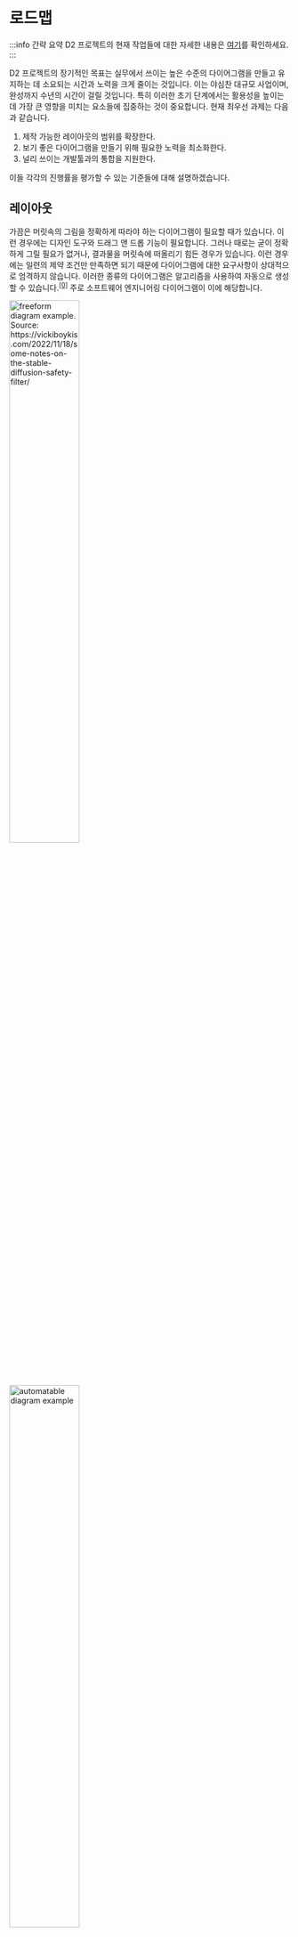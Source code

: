 # 로드맵

:::info 간략 요약
D2 프로젝트의 현재 작업들에 대한 자세한 내용은 [여기](https://github.com/terrastruct/d2/issues?q=is%3Aopen+is%3Aissue+label%3Afeature)를 확인하세요.
:::

D2 프로젝트의 장기적인 목표는 실무에서 쓰이는 높은 수준의 다이어그램을 만들고 유지하는 데 소요되는 시간과 노력을 크게 줄이는 것입니다.
이는 야심찬 대규모 사업이며, 완성까지 수년의 시간이 걸릴 것입니다.
특히 이러한 초기 단계에서는 활용성을 높이는 데 가장 큰 영향을 미치는 요소들에 집중하는 것이 중요합니다.
현재 최우선 과제는 다음과 같습니다.

1. 제작 가능한 레이아웃의 범위를 확장한다.
2. 보기 좋은 다이어그램을 만들기 위해 필요한 노력을 최소화한다.
3. 널리 쓰이는 개발툴과의 통합을 지원한다.

이들 각각의 진행률을 평가할 수 있는 기준들에 대해 설명하겠습니다.

## 레이아웃

가끔은 머릿속의 그림을 정확하게 따라야 하는 다이어그램이 필요할 때가 있습니다.
이런 경우에는 디자인 도구와 드래그 앤 드롭 기능이 필요합니다.
그러나 때로는 굳이 정확하게 그릴 필요가 없거나, 결과물을 머릿속에 떠올리기 힘든 경우가 있습니다.
이런 경우에는 일련의 제약 조건만 만족하면 되기 때문에 다이어그램에 대한 요구사항이 상대적으로 엄격하지 않습니다.
이러한 종류의 다이어그램은 알고리즘을 사용하여 자동으로 생성할 수 있습니다.<sup><a id="sup0" href="#note0">[0]</a></sup>
주로 소프트웨어 엔지니어링 다이어그램이 이에 해당합니다.

<div style={{
  display: "flex",
  alignItems: "center",
}}>
  <img src={require('@site/static/img/screenshots/freeform.png').default} alt="freeform diagram example. Source: https://vickiboykis.com/2022/11/18/some-notes-on-the-stable-diffusion-safety-filter/" width="50%"/>
  <img src={require('@site/static/img/screenshots/automatable.png').default} alt="automatable diagram example" width="50%" />
</div>

<div style={{
  color: "grey",
  display: "flex",
  alignItems: "center",
  marginBottom: "3rem",
}}>
  <div style={{width: "50%", textAlign: "center"}}>정확한 배치와 고유의 모양 때문에 자동화할 수 없습니다.</div>
  <div style={{width: "50%", textAlign: "center"}}>자동화 가능합니다. 이런 관계를 보기 좋은 형태로 100가지 다른 방법을 통해 보여줄 수 있습니다.</div>
</div>

현재로서 D2는 일부 자동화 가능한 다이어그램을 잘 처리할 수 있으며, 이 범위를 확대하는 것이 최우선 목표입니다.<sup><a id="sup1" href="#note1">[1]</a></sup>
물론 이를 실현할 주요 수단은 당연하게도 레이아웃 엔진입니다.
이는 모양, 라벨, 아이콘, 연결 및 힌트를 입력으로 받아들여 "가독성"을 갖도록 배치하는 알고리즘을 기반으로 구동됩니다.

다이어그램의 가독성에 대한 평가 기준으로는 다음 두 가지가 있습니다.

1. 시각적 가독성: 불필요한 요소가 없고, 깔끔하며, 정렬되어 있고, 불필요한 연결 교차가 없는 상태인가? 더 이상의 개선 필요성이 존재하지 않는가?
2. 의미론적 가독성: 모델을 새로이 그릴 경우 시각적 가독성이 조금 떨어지더라도 모델이 더 이해하기 쉬워질 수 있는가?

알고리즘은 보통 시각적 가독성에서 사람보다 더 뛰어난 성능을 보입니다.
다이어그램이 커질수록 그 차이는 더 뚜렷해집니다.

의미론적 가독성은 좀 더 어려운 문제입니다.
대부분의 레이아웃 엔진은 계층 구조와 같이 단순한 "유형"의 다이어그램에만 국한되어 있습니다.
하지만 소프트웨어 아키텍처를 계층적으로 나타내고자 하는 경우는 드물며, 그렇게 배치할 경우 그 의미가 변경될 수 있습니다.

### 평가 방법

- 시각적 관점: 명백한 개선 사항을 찾을 수 있는가?
- 의미론적 관점: 튜닝 테스트와 비슷한 맥락에서, 레이아웃이 알고리즘의 결과물인지 사람의 결과물인지 구별할 수 있는가?

D2는 기본적으로 Dagre 엔진을 사용합니다.
마크다운 문법으로 다이어그램을 작성할 수 있는 Mermaid에서도 사용되는 최고의 오픈 소스 레이아웃 엔진 중 하나이지만, 이 또한 여전히 많은 부분에서 개선의 여지가 있습니다.<sup><a id="sup2" href="#note2">[2]</a></sup>
Dagre는 불행히도 유지 보수되지 않고 계층 구조의 레이아웃만 생성합니다.
유지 보수가 다시 이뤄진다 하더라도, 기본적으로 계층적인 레이아웃을 벗어나지 않을 것입니다.
또한 소프트웨어 아키텍처 다이어그램에 필수적인 컨테이너 기능이 없습니다(D2는 해당 기능[2]을 지원합니다).

### 앞으로의 계획

1. 개발이 완료된 특수 목적 레이아웃 엔진과 통합합니다.
   예를 들어 시퀀스 다이어그램 레이아웃 엔진에는 개선 사항이 없습니다.
   git-commit 타임라인이나 방사형 레이아웃의 경우에도 마찬가지입니다.
2. 우리는 아예 새로운 범용 레이아웃 엔진<sup><a id="sup3" href="#note3">[3]</a></sup>을 개발하여 소프트웨어 아키텍처 다이어그램 제작 테스트를 하고 있습니다.
   해당 엔진은 하나의 다이어그램에서 여러 하위 타입을 지원할 수 있습니다.
   예를 들어, 다이어그램의 일부는 트리이지만 다이어그램 전체가 트리 구조일 필요는 없습니다.
   또한, 컨테이너와 클러스터를 매우 잘 처리하고 레이블과 아이콘을 옮겨 충돌을 방지하는 등의 작업을 수행합니다.

## 심미적 관점

공식 문서는 활용될 때만 가치가 있습니다.
그리고 그 안의 다이어그램이 보기 좋아야 더 잘 활용될 수 있습니다.
알고리즘 생성 다이어그램이 수작업으로 만든 것을 대체하려면 적어도 동등한 미적 수준을 가져야 합니다.
그리고 그것이 수작업으로 만든 것들보다 항상 우위에 있으려면 그 이상의 아름다움을 가져야 합니다.
또한, 사용자 맞춤 설정은 얼마나 많은 노력을 들이고 싶은지에 따라 단계적으로 나뉘어야 할 것입니다.

1. 적은 노력: 전문 디자이너가 미리 만든 테마 중에서 선택합니다.
2. 적당한 노력: 자신만의 테마를 만들고 편집합니다.
3. 많은 노력: 모든 것을 맞춤형으로 만듭니다.

대부분의 엔지니어는 1, 2단계에서 만족하지만 D2는 3단계를 만족시켜야 할 것입니다.

### 평가 방법

- 블로그 포스팅 또는 회의에서 쓸 발표 자료와 같이 많은 사람들이 볼 자료에 넣을 다이어그램을 만들 떄, D2를 사용하여 만들 수 있을까?

심미적 관점에 대한 평가에서, 중요한 기준 중 하나는 발표에서 쓸만한 다이어그램을 완성할만한 수준에 이르기까지 걸리는 시간입니다.
발표에서 사용 가능하다는 것은 화려한 색상과 그림자, 디자인 장식이 가득하지 않다는 것을 의미합니다.
이는 명확성을 높이는 일관된 색상, 회사 색상의 팔레트, 구분 가능한 형태와 화살표 등 발표할 때 사용해도 어색하지 않은 전문적인 다이어그램을 만드는 속성을 의미합니다.

또 다른 고려 사항은 미적 요소에 대한 커스터마이징이 가능한지, 그리고 그 설정에 얼마나 많은 노력이 필요한지입니다.
커스터마이징을 GUI 수준으로 만든다는 건 욕심일 수 있겠지만, D2는 적어도 텍스트 기반 스타일링 언어인 CSS만큼의 수준을 목표로 하고 있습니다.

### 앞으로의 계획

1. 커스터마이징을 더 쉽게 할 수 있는 기능을 구현합니다.
   전역 타겟팅(예: `x.*.style.fill`: `x`의 모든 하위 요소의 내부를 빨간색으로 채움) 또는 클래스(스타일 정의 후 재사용) 같은 기능들을 말합니다.
   도형과 연결 기능의 경우 카탈로그의 확장이 필요합니다.
1. 테마 제작에 계속 투자합니다.
   테마는 엔지니어들이 디자인하지 않고도 아름다운 다이어그램을 만들 수 있도록 합니다.
   D2는 색상뿐만 아니라 글꼴, 배경 스타일(점, 그리드, 색상)과 같이 다이어그램의 모든 요소에 대해서 테마가 적용될 수 있는 부분을 세부적으로 적용할 수 있도록 확장해야 합니다.
   그리고 테마를 쉽게 만들고 수정할 수 있도록 해야 합니다.
1. D2와 번들로 제공될 고품질의 일관된 아이콘 세트를 선별합니다.

## 개발자 도구

개발 도구가 기존 워크플로우나 익숙한 툴들에 대해 더 잘 지원할수록 유용하겠죠.
D2에는 공식 Vim 및 VSCode 확장이 있습니다.
언어 내의 기능은 자동 서식, 손상된 구문에 대한 분석, 사람이 읽을 수 있는 여러 오류 메시지 출력 등 편집기 환경 개선을 위해서만 존재합니다.

결합성을 더 높이기 위해 D2에서는 추상 구문 트리(AST)를 고수준에서 조작할 수 있는 내장 API를 제공합니다.
이는 AST 노드에 대한 CRUD보다 더 지능적인 조작을 가능하게 합니다.
이를 통해 누구나 프로그래밍 방식으로 다이어그램을 작성하고 편집할 수 있습니다.
이 기능의 목표는 특정한 사용 방법을 제공하는 것이 아니라, 사용자들이 예상치 못한 새로운 방법으로 D2를 사용할 수 있게 하여, 무한한 가능성을 탐색할 수 있도록 하고자 하는 것입니다.

D2의 플러그인 시스템은 이 언어를 더욱 확장 가능하게 만듭니다.
이를 통해 사용자는 D2 컴파일 과정의 여러 단계에 "훅(hooks)"을 추가할 수 있습니다.
예를 들어, D2의 핵심 기능은 아니지만, 가상의 플러그인 세트를 사용하여 스타일이 있는 테두리를 추가하고, 사용자의 서명이나 크레딧을 추가하며, 모든 것을 [손으로 그린 것처럼 보이게](https://github.com/terrastruct/d2/pull/91)<sup><a id="sup4" href="#note4">[4]</a></sup> 할 수 있고, 접근성을 높이기 위해 대비를 증가시킬 수 있습니다.

### 평가 방법

- 현재 환경에서 D2를 쓰고 읽는 것이 "완전하다"고 느껴지는가?
- 예상치 못한 방식으로 사용할 수 있을 만큼 유연하고 확장 가능한가?

#### 완성도

Vim의 Go 플러그인에 대한 개선점이 있을까요?<sup><a id="sup5" href="#note5">[5]</a></sup>
전 잘 모르겠습니다.
"완전하다"는 느낌이 들었습니다.
하지만 그렇지 않은, 기본적인 토큰만 식별하고 거기서 멈춘 것처럼 느껴진 많은 플러그인/확장 기능들도 상당히 많습니다.
D2의 플러그인이 그렇게 되어서는 안되겠죠.

#### 확장성

좋은 개발자 도구의 특징은 모듈 방식을 통해 예상 밖의 새로운 방식의 사용이 가능하다는 점입니다.

### 앞으로의 계획

1. 플러그인 시스템의 발전: D2의 플러그인 시스템은 아직 초기 단계에 있으며, 컴파일 과정의 다양한 부분에 더 깊이 있는 훅을 허용해야 합니다.
   이를 통해 개발자들이 컴파일 과정에 더욱 효과적으로 개입하고, 사용자 정의 기능을 구현할 수 있게 됩니다.

2. 편집기 통합 완성: 현재는 문법 강조 기능이 지원되고 있습니다.
   하지만, 예를 들어 VSCode와 같은 편집기에 대한 기능 완성도 높은 통합이 이루어진다면, 내장 브라우저로의 렌더링, 자동 포맷팅, LSP 기능 호출을 통한 리팩토링 등을 가능하게 할 수 있습니다.

3. Import/Export 기능 확장: 현재 D2는 D2 파일을 입력받아 SVG 파일로 내보낼 수 있습니다.
   여기에 더해, 다른 인기 있는 텍스트-다이어그램 언어를 임포트하고, 다른 인기 있는 이미지 형식으로 출력할 수 있는 트랜스파일러를 구축해야 합니다.
   또한, 스키마의 CSV를 입력받아 ERD(엔티티-관계 다이어그램)를 만들 수 있어야 하며, ASCII 아트로 렌더링할 수 있는 기능도 있어야 합니다.

4. 구성 가능한 린터 구축: 코드의 일관성과 품질을 유지하기 위해 사용자가 설정할 수 있는 린터를 구축해야 합니다.
   이를 통해 개발자는 자신의 코딩 스타일과 규칙에 맞춰 코드를 검사하고 수정할 수 있습니다.

## 여러분의 피드백

제안 사항이나 피드백이 있으시면 언제든지 알려주세요!
[Github](https://github.com/terrastruct/d2)에서 이슈를 열어주세요.

## 주석

<a id="note0" href="#sup0">[0] </a>

상당히 많은 분야의 다이어그램들이 알고리즘을 통해 대부분 해석이 가능합니다.
예를 들어 HR도의 경우도 알고리즘을 통해 해석될 수 있죠.
반면, 생물학과 같은 분야에서는 대부분의 다이어그램이 맞춤형으로 그려지곤 합니다.

<a id="note1" href="#sup1">[1] </a>

일부 다이어그램의 경우에는 항상 육체 노동이 필요합니다.
예를 들어 비행기의 반투명 청사진을 만들고 특정 부분에 모양과 선을 오버레이하려는 경우입니다.
좋은 GUI 다이어그램 제작자는 항상 필요합니다.

<a id="note2" href="#sup2">[2] </a>

MermaidJS는 컨테이너에 대한 지원도 구현한 것으로 보이지만 공식적으로 출시되지 않았으며 라이브 편집기에서는 여전히 해당 기능이 작동하지 않습니다.

<a id="note3" href="#sup3">[3] </a>

현재로서는 비공개 소스입니다.
무료로 다운로드하고 평가할 수 있습니다.
자세히 알아보려면 [https://terrastruct.com/tala](https://terrastruct.com/tala)를 방문하세요.

<a id="note4" href="#sup4">[4] </a>

수작업의 ​​낭만을 원한다면 D2에서 도와드릴 수 있습니다. [링크](https://github.com/terrastruct/d2/pull/492)를 참고하세요.

<a id="note5" href="#sup5">[5] </a>

사실 gopls가 CPU를 많이 잡아먹는 바람에 제 컴퓨터 속도가 2005년으로 돌아간 것 같아요. 하지만 이건 vim-go의 잘못은 아니에요!
